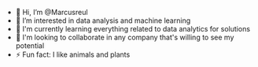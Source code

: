 - 👋 Hi, I’m @Marcusreul
- 👀 I’m interested in data analysis and machine learning
- 🌱 I'm currently learning everything related to data analytics for solutions
- 💞️ I'm looking to collaborate in any company that's willing to see my potential
- ⚡ Fun fact: I like animals and plants

<!---
Marcusreu1/Marcusreu1 is a ✨ special ✨ repository because its `README.md` (this file) appears on your GitHub profile.
You can click the Preview link to take a look at your changes.
--->

